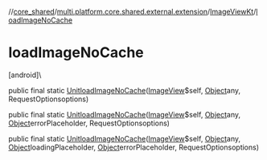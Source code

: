 //[core_shared](../../../index.md)/[multi.platform.core.shared.external.extension](../index.md)/[ImageViewKt](index.md)/[loadImageNoCache](load-image-no-cache.md)

# loadImageNoCache

[android]\

public final static [Unit](https://kotlinlang.org/api/latest/jvm/stdlib/kotlin/-unit/index.html)[loadImageNoCache](load-image-no-cache.md)([ImageView](https://developer.android.com/reference/kotlin/android/widget/ImageView.html)$self, [Object](https://docs.oracle.com/javase/8/docs/api/java/lang/Object.html)any, RequestOptionsoptions)

public final static [Unit](https://kotlinlang.org/api/latest/jvm/stdlib/kotlin/-unit/index.html)[loadImageNoCache](load-image-no-cache.md)([ImageView](https://developer.android.com/reference/kotlin/android/widget/ImageView.html)$self, [Object](https://docs.oracle.com/javase/8/docs/api/java/lang/Object.html)any, [Object](https://docs.oracle.com/javase/8/docs/api/java/lang/Object.html)errorPlaceholder, RequestOptionsoptions)

public final static [Unit](https://kotlinlang.org/api/latest/jvm/stdlib/kotlin/-unit/index.html)[loadImageNoCache](load-image-no-cache.md)([ImageView](https://developer.android.com/reference/kotlin/android/widget/ImageView.html)$self, [Object](https://docs.oracle.com/javase/8/docs/api/java/lang/Object.html)any, [Object](https://docs.oracle.com/javase/8/docs/api/java/lang/Object.html)loadingPlaceholder, [Object](https://docs.oracle.com/javase/8/docs/api/java/lang/Object.html)errorPlaceholder, RequestOptionsoptions)
